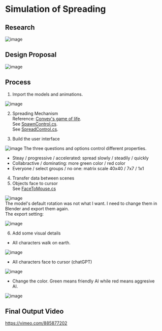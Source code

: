 # Simulation of Spreading

## Research
![image](https://github.com/pfyuan110/CT3-FA23/assets/113642868/156e5330-f2d2-436d-8cba-4006e1d57f22)

## Design Proposal
![image](https://github.com/pfyuan110/CT3-FA23/assets/113642868/109ba127-d825-4a3d-ba49-a4b58adc971a)

## Process
1. Import the models and animations.

![image](https://github.com/pfyuan110/CT3-FA23/assets/113642868/ba5ac246-b750-4704-8356-5ebd03d00036)

2. Spreading Mechanism <br/>
Reference: [Convey's game of life](https://playgameoflife.com/). <br/>
See [SpawnControl.cs](https://github.com/pfyuan110/CT3-FA23/blob/main/03%20Simulation/SpawnControl.cs). <br/>
See [SpreadControl.cs](https://github.com/pfyuan110/CT3-FA23/blob/main/03%20Simulation/SpreadControl.cs).

3. Build the user interface

![image](https://github.com/pfyuan110/CT3-FA23/assets/113642868/25f0cd08-5f95-4d67-9ac2-cb1ddcfa0138)
The three questions and options control different properties. <br/>
- Steay / progressive / accelerated: spread slowly / steadily / quickly <br/>
- Collabractive / dominating: more green color / red color <br/>
- Everyone / select groups / no one: matrix scale 40x40 / 7x7 / 1x1 <br/>

4. Transfer data between scenes
5. Objects face to cursor <br/>
See [FaceToMouse.cs](https://github.com/pfyuan110/CT3-FA23/blob/main/03%20Simulation/FaceToMouse.cs) <br/>

![image](https://github.com/pfyuan110/CT3-FA23/assets/113642868/b983078c-0bd0-4152-9b4d-73f0ed40d66b) <br/>
The model's default rotation was not what I want. I need to change them in Blender and export them again. <br/>
The export setting:

![image](https://github.com/pfyuan110/CT3-FA23/assets/113642868/67bbddc6-1531-4682-9414-2c659f018835)

6. Add some visual details
- All characters walk on earth.

![image](https://github.com/pfyuan110/CT3-FA23/assets/113642868/f63b0e8b-4a6d-4287-9ad7-153ec30b8b08)

- All characters face to cursor (chatGPT)

![image](https://github.com/pfyuan110/CT3-FA23/assets/113642868/5348f010-efb0-43a4-a21c-4262a85d835c)

- Change the color. Green means friendly AI while red means aggresive AI.

![image](https://github.com/pfyuan110/CT3-FA23/assets/113642868/08c35e4e-14ae-4917-b134-f309529ba522)


## Final Output Video
https://vimeo.com/885877202
